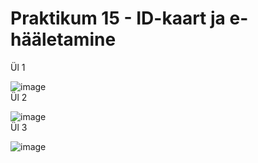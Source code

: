 # Praktikum 15 - ID-kaart ja e-hääletamine  

Ül 1  

![image](https://github.com/JuhanPauklin/AndmeturbePraktikumid/assets/90179916/ae7dba06-ac7b-41fb-855e-229ff0e38a84)  
Ül 2  

![image](https://github.com/JuhanPauklin/AndmeturbePraktikumid/assets/90179916/6244362c-72fd-4e02-bcb9-6b8b60a21e01)  
Ül 3  

![image](https://github.com/JuhanPauklin/AndmeturbePraktikumid/assets/90179916/08f497f9-5d79-4cb3-a8b9-ef4ca634841e)  


